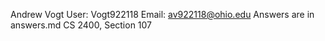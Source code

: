 Andrew Vogt
User: Vogt922118
Email: av922118@ohio.edu
Answers are in answers.md
CS 2400, Section 107
